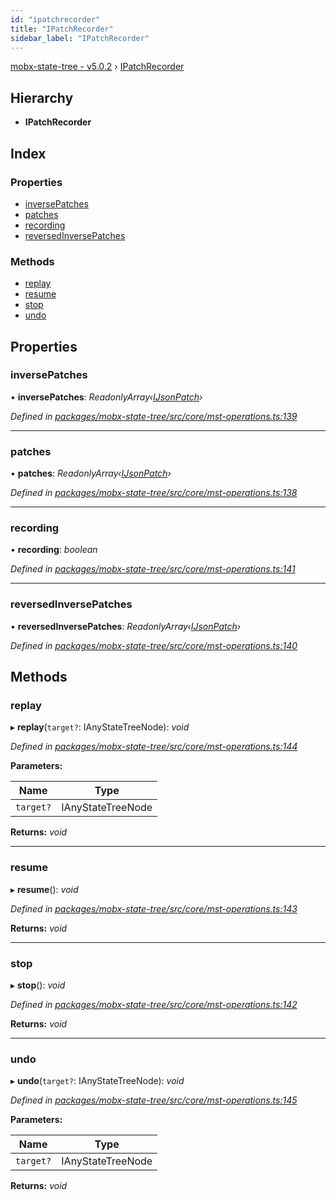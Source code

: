 ```yaml
---
id: "ipatchrecorder"
title: "IPatchRecorder"
sidebar_label: "IPatchRecorder"
---
```


[mobx-state-tree - v5.0.2](../index.md) › [IPatchRecorder](ipatchrecorder.md)

## Hierarchy

* **IPatchRecorder**

## Index

### Properties

* [inversePatches](ipatchrecorder.md#inversepatches)
* [patches](ipatchrecorder.md#patches)
* [recording](ipatchrecorder.md#recording)
* [reversedInversePatches](ipatchrecorder.md#reversedinversepatches)

### Methods

* [replay](ipatchrecorder.md#replay)
* [resume](ipatchrecorder.md#resume)
* [stop](ipatchrecorder.md#stop)
* [undo](ipatchrecorder.md#undo)

## Properties

###  inversePatches

• **inversePatches**: *ReadonlyArray‹[IJsonPatch](ijsonpatch.md)›*

*Defined in [packages/mobx-state-tree/src/core/mst-operations.ts:139](https://github.com/mobxjs/mobx-state-tree/blob/c440e040/packages/mobx-state-tree/src/core/mst-operations.ts#L139)*

___

###  patches

• **patches**: *ReadonlyArray‹[IJsonPatch](ijsonpatch.md)›*

*Defined in [packages/mobx-state-tree/src/core/mst-operations.ts:138](https://github.com/mobxjs/mobx-state-tree/blob/c440e040/packages/mobx-state-tree/src/core/mst-operations.ts#L138)*

___

###  recording

• **recording**: *boolean*

*Defined in [packages/mobx-state-tree/src/core/mst-operations.ts:141](https://github.com/mobxjs/mobx-state-tree/blob/c440e040/packages/mobx-state-tree/src/core/mst-operations.ts#L141)*

___

###  reversedInversePatches

• **reversedInversePatches**: *ReadonlyArray‹[IJsonPatch](ijsonpatch.md)›*

*Defined in [packages/mobx-state-tree/src/core/mst-operations.ts:140](https://github.com/mobxjs/mobx-state-tree/blob/c440e040/packages/mobx-state-tree/src/core/mst-operations.ts#L140)*

## Methods

###  replay

▸ **replay**(`target?`: IAnyStateTreeNode): *void*

*Defined in [packages/mobx-state-tree/src/core/mst-operations.ts:144](https://github.com/mobxjs/mobx-state-tree/blob/c440e040/packages/mobx-state-tree/src/core/mst-operations.ts#L144)*

**Parameters:**

Name | Type |
------ | ------ |
`target?` | IAnyStateTreeNode |

**Returns:** *void*

___

###  resume

▸ **resume**(): *void*

*Defined in [packages/mobx-state-tree/src/core/mst-operations.ts:143](https://github.com/mobxjs/mobx-state-tree/blob/c440e040/packages/mobx-state-tree/src/core/mst-operations.ts#L143)*

**Returns:** *void*

___

###  stop

▸ **stop**(): *void*

*Defined in [packages/mobx-state-tree/src/core/mst-operations.ts:142](https://github.com/mobxjs/mobx-state-tree/blob/c440e040/packages/mobx-state-tree/src/core/mst-operations.ts#L142)*

**Returns:** *void*

___

###  undo

▸ **undo**(`target?`: IAnyStateTreeNode): *void*

*Defined in [packages/mobx-state-tree/src/core/mst-operations.ts:145](https://github.com/mobxjs/mobx-state-tree/blob/c440e040/packages/mobx-state-tree/src/core/mst-operations.ts#L145)*

**Parameters:**

Name | Type |
------ | ------ |
`target?` | IAnyStateTreeNode |

**Returns:** *void*
